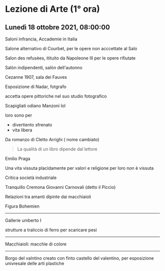 # Lezione di Arte (1° ora) 
## Lunedì 18 ottobre 2021, 08:00:00

Saloni infrancia, Accademie in Italia

Salone alternativo di Courbet, per le opere non acccettate al Salo

Salon des refusèes, itituito da Napoleone III per le opere rifiutate


Salòn indipendenti, salòn dell'autonno

Cezanne 1907, sala dei Fauves

Esposizione di Nadar, fotgrafo

accetta opere pittoriche nel suo studio fotografico


Scapigliati odiano Manzoni lol

loro sono per

* divertiento sfrenato
* vita libera

Da romanzo di Cletto Arrighi ( nome cambiato)

> La qualità di un libro dipende dal lettore
> 
Emilio Praga

Una vita vissuta placidamente per valori e religione per loro non è vissuta

Critica società industriale


Tranquillo Cremona 
Giovanni Carnovali (detto il Piccio)



Relazioni tra amanti dipinte dai macchiaioli


Figura Bohemien


---

Gallerie umberto I

strutture a traliccio di ferro per scaricare pesi


---

Macchiaioli: macchie di colore

---
Borgo del valntino creato con finto castello del valentino, per esposizione univresale delle arti plastiche
<!--stackedit_data:
eyJoaXN0b3J5IjpbMTE1NTA3NzA2OSwtODcxNTkzNzAyLDEyMT
EyMTQ0NDIsLTE2OTMwNjE2OTEsMTgxODk0OTY0OSwtMzcyMzIz
MTNdfQ==
-->